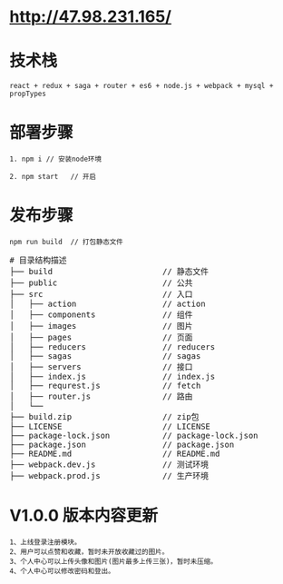 # http://47.98.231.165/

# 技术栈
    react + redux + saga + router + es6 + node.js + webpack + mysql + propTypes

# 部署步骤
    1. npm i // 安装node环境

    2. npm start   // 开启

# 发布步骤
    npm run build  // 打包静态文件


<pre># 目录结构描述
├── build                       // 静态文件
├── public                      // 公共
├── src                         // 入口
│   ├── action                  // action
│   ├── components              // 组件
│   ├── images                  // 图片
│   ├── pages                   // 页面
│   ├── reducers                // reducers
│   ├── sagas                   // sagas
│   ├── servers                 // 接口
│   ├── index.js                // index.js
│   ├── requrest.js             // fetch
│   ├── router.js               // 路由
│   └── 
├── build.zip                   // zip包
├── LICENSE                     // LICENSE 
├── package-lock.json           // package-lock.json
├── package.json                // package.json
├── README.md                   // README.md
├── webpack.dev.js              // 测试环境
├── webpack.prod.js             // 生产环境
</pre>
# V1.0.0 版本内容更新
    1、上线登录注册模块。
    2、用户可以点赞和收藏，暂时未开放收藏过的图片。
    3、个人中心可以上传头像和图片(图片最多上传三张)，暂时未压缩。
    4、个人中心可以修改密码和登出。
